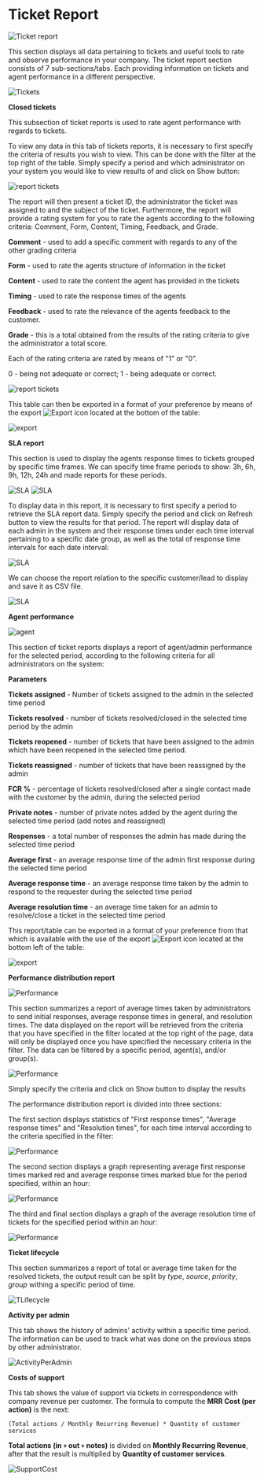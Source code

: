 Ticket Report
==============

![Ticket report](1.png)

This section displays all data pertaining to tickets and useful tools to rate and observe performance in your company. The ticket report section consists of 7 sub-sections/tabs. Each providing information on tickets and agent performance in a different perspective.

![Tickets](2.png)

**Closed tickets**

This subsection of ticket reports is used to rate agent performance with regards to tickets.

To view any data in this tab of tickets reports, it is necessary to first specify the criteria of results you wish to view. This can be done with the filter at the top right of the table. Simply specify a period and which administrator on your system you would like to view results of and click on Show button:

![report tickets](3.png)

The report will then present a ticket ID, the administrator the ticket was assigned to and the subject of the ticket. Furthermore, the report will provide a rating system for you to rate the agents according to the following criteria: Comment,	Form,	Content,	Timing,	Feedback, and	Grade.

**Comment** - used to add a specific comment with regards to any of the other grading criteria

**Form** - used to rate the agents structure of information in the ticket

**Content** - used to rate the content the agent has provided in the tickets

**Timing** - used to rate the response times of the agents

**Feedback** - used to rate the relevance of the agents feedback to the customer.

**Grade** - this is a total obtained from the results of the rating criteria to give the administrator a total score.

Each of the rating criteria are rated by means of "1" or "0".

0 - being not adequate or correct;
1 - being adequate or correct.

![report tickets](3.1.png)

This table can then be exported in a format of your preference by means of the export <icon class="image-icon">![Export](export.png)</icon> icon located at the bottom of the table:

![export](export1.png)

**SLA report**

This section is used to display the agents response times to tickets grouped by specific time frames. We can specify time frame periods to show: 3h, 6h, 9h, 12h, 24h  and made reports for these periods.

![SLA](4.png)
![SLA](4.1.png)

To display data in this report, it is necessary to first specify a period to retrieve the SLA report data. Simply specify the period and click on Refresh button to view the results for that period. The report will display data of each admin in the system and their response times under each time interval pertaining to a specific date group, as well as the total of response time intervals for each date interval:

![SLA](5.png)

We can choose the report relation to the specific customer/lead to display and save it as CSV file.

![SLA](5.1.png)

**Agent performance**

![agent](6.png)

This section of ticket reports displays a report of agent/admin performance for the selected period, according to the following criteria for all administrators on the system:


**Parameters**

**Tickets assigned** - Number of tickets assigned to the admin in the selected time period

**Tickets resolved** - number of tickets resolved/closed in the selected time period by the admin

**Tickets reopened** - number of tickets that have been assigned to the admin which have been reopened in the selected time period.

**Tickets reassigned** - number of tickets that have been reassigned by the admin

**FCR %** - percentage of tickets resolved/closed after a single contact made with the customer by the admin, during the selected period

**Private notes** - number of private notes added by the agent during the selected time period (add notes and reassigned)

**Responses**	- a total number of responses the admin has made during the selected time period

**Average first**	- an average response time of the admin first response during the selected time period

**Average response time**	- an average response time taken by the admin to respond to the requester during the selected time period

**Average resolution time** - an average time taken for an admin to resolve/close a ticket in the selected time period

This report/table can be exported in a format of your preference from that which is available with the use of the export <icon class="image-icon">![Export](export.png)</icon> icon located at the bottom left of the table:

![export](export2.png)


**Performance distribution report**

![Performance](7.png)

This section summarizes a report of average times taken by administrators to send initial responses, average response times in general, and resolution times. The data displayed on the report will be retrieved from the criteria that you have specified in the filter located at the top right of the page, data will only be displayed once you have specified the necessary criteria in the filter. The data can be filtered by a specific period, agent(s), and/or group(s).

![Performance](8.png)

Simply specify the criteria and click on Show button to display the results


The performance distribution report is divided into three sections:

The first section displays statistics of "First response times", "Average response times" and "Resolution times", for each time interval according to the criteria specified in the filter:

![Performance](11.png)

The second section displays a graph representing average first response times marked red and average response times marked blue for the period specified, within an hour:

![Performance](9.png)

The third and final section displays a graph of the average resolution time of tickets for the specified period within an hour:

![Performance](10.png)


**Ticket lifecycle**

This section summarizes a report of total or average time taken for the resolved tickets, the output result can be split by *type*, *source*, *priority*, *group* withing a specific period of time.

![TLifecycle](tlifecycle.png)

**Activity per admin**

This tab shows the history of admins' activity within a specific time period. The information can be used to track what was done on the previous steps by other administrator.

![ActivityPerAdmin](adminactivity.png)

**Costs of support**

This tab shows the value of support via tickets in correspondence with company revenue per customer. The formula to compute the **MRR Cost (per action)** is the next:
```
(Total actions / Monthly Recurring Revenue) * Quantity of customer services
```

**Total actions (in `+` out `+` notes)** is divided on **Monthly Recurring Revenue**, after that the result is multiplied by **Quantity of customer services**.

![SupportCost](supportcost.png)
